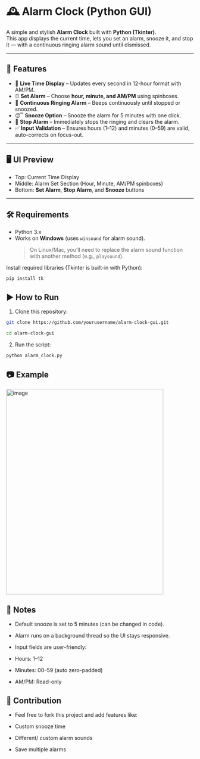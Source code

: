 # 🕰️ Alarm Clock (Python GUI)

A simple and stylish **Alarm Clock** built with **Python (Tkinter)**.  
This app displays the current time, lets you set an alarm, snooze it, and stop it — with a continuous ringing alarm sound until dismissed.

---

## 🚀 Features

- 📅 **Live Time Display** – Updates every second in 12-hour format with AM/PM.  
- ⏰ **Set Alarm** – Choose **hour, minute, and AM/PM** using spinboxes.  
- 🎵 **Continuous Ringing Alarm** – Beeps continuously until stopped or snoozed.  
- 😴 **Snooze Option** – Snooze the alarm for 5 minutes with one click.  
- 🛑 **Stop Alarm** – Immediately stops the ringing and clears the alarm.  
- ✅ **Input Validation** – Ensures hours (1–12) and minutes (0–59) are valid, auto-corrects on focus-out.  

---

## 🖥️ UI Preview
- Top: Current Time Display  
- Middle: Alarm Set Section (Hour, Minute, AM/PM spinboxes)  
- Bottom: **Set Alarm**, **Stop Alarm**, and **Snooze** buttons  

---

## 🛠️ Requirements

- Python 3.x  
- Works on **Windows** (uses `winsound` for alarm sound).  
  > On Linux/Mac, you’ll need to replace the alarm sound function with another method (e.g., `playsound`).  

Install required libraries (Tkinter is built-in with Python):  
```bash
pip install tk
```

## ▶️ How to Run

1. Clone this repository:
```bash
git clone https://github.com/yourusername/alarm-clock-gui.git
```
```bash
cd alarm-clock-gui
```
2. Run the script:
```bash
python alarm_clock.py
```

## 📷 Example
<img width="422" height="552" alt="image" src="https://github.com/user-attachments/assets/dea1e4f9-b709-45b6-b3ab-dbb1e43d8ac2" />

## 📌 Notes

- Default snooze is set to 5 minutes (can be changed in code).

- Alarm runs on a background thread so the UI stays responsive.

- Input fields are user-friendly:

- Hours: 1–12

- Minutes: 00–59 (auto zero-padded)

- AM/PM: Read-only

## 🤝 Contribution

- Feel free to fork this project and add features like:

- Custom snooze time

- Different/ custom alarm sounds

- Save multiple alarms
